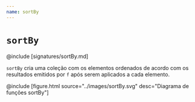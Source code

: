 ```yaml
---
name: sortBy
---
```


# `sortBy`

@include [signatures/sortBy.md]

`sortBy` cria uma coleção com os elementos ordenados de acordo com os resultados emitidos por `f`  após serem aplicados a cada elemento.

@include [figure.html source="../images/sortBy.svg" desc="Diagrama de funções sortBy"]

